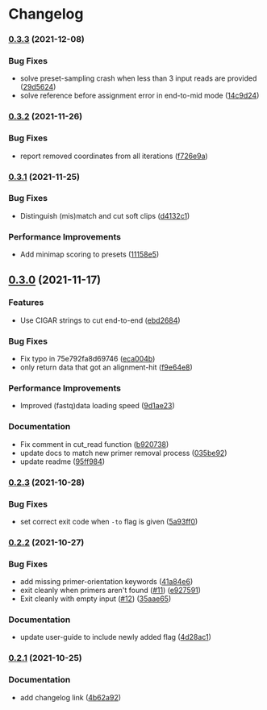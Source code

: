 # Changelog

### [0.3.3](https://www.github.com/RIVM-bioinformatics/AmpliGone/compare/v0.3.2...v0.3.3) (2021-12-08)


### Bug Fixes

* solve preset-sampling crash when less than 3 input reads are provided ([29d5624](https://www.github.com/RIVM-bioinformatics/AmpliGone/commit/29d5624e0b2871663a7c8e6cee9f3553c4d1debb))
* solve reference before assignment error in end-to-mid mode ([14c9d24](https://www.github.com/RIVM-bioinformatics/AmpliGone/commit/14c9d241fc9fd806fd018049ff67118c7b59517b))

### [0.3.2](https://www.github.com/RIVM-bioinformatics/AmpliGone/compare/v0.3.1...v0.3.2) (2021-11-26)


### Bug Fixes

* report removed coordinates from all iterations ([f726e9a](https://www.github.com/RIVM-bioinformatics/AmpliGone/commit/f726e9a9e740f9591496c8722aba2ed10aba8b80))

### [0.3.1](https://www.github.com/RIVM-bioinformatics/AmpliGone/compare/v0.3.0...v0.3.1) (2021-11-25)


### Bug Fixes

* Distinguish (mis)match and cut soft clips ([d4132c1](https://www.github.com/RIVM-bioinformatics/AmpliGone/commit/d4132c1d648b9a2cd5c4331dfc6998c2a99da376))


### Performance Improvements

* Add minimap scoring to presets ([11158e5](https://www.github.com/RIVM-bioinformatics/AmpliGone/commit/11158e5184ea3761f15bf7bcb3594237a5f4049d))

## [0.3.0](https://www.github.com/RIVM-bioinformatics/AmpliGone/compare/v0.2.3...v0.3.0) (2021-11-17)


### Features

* Use CIGAR strings to cut end-to-end ([ebd2684](https://www.github.com/RIVM-bioinformatics/AmpliGone/commit/ebd2684eedcd4db6649f19b3c0c92abbe020e9b9))


### Bug Fixes

* Fix typo in 75e792fa8d69746 ([eca004b](https://www.github.com/RIVM-bioinformatics/AmpliGone/commit/eca004b4945305b83169826ea21c97d7fd5d03a4))
* only return data that got an alignment-hit ([f9e64e8](https://www.github.com/RIVM-bioinformatics/AmpliGone/commit/f9e64e8f4c1f939dcae7fcccb552a5d4686b70e5))


### Performance Improvements

* Improved (fastq)data loading speed ([9d1ae23](https://www.github.com/RIVM-bioinformatics/AmpliGone/commit/9d1ae2306d11f92a326130ad3b1df87243dd033f))


### Documentation

* Fix comment in cut_read function ([b920738](https://www.github.com/RIVM-bioinformatics/AmpliGone/commit/b9207388e20675a90f8c13868f5bb63414af8de6))
* update docs to match new primer removal process ([035be92](https://www.github.com/RIVM-bioinformatics/AmpliGone/commit/035be9299384dd3e0d225ef06f0618744132ed17))
* update readme ([95ff984](https://www.github.com/RIVM-bioinformatics/AmpliGone/commit/95ff9840550e25480b7f7d35cabcd070e5428d32))

### [0.2.3](https://www.github.com/RIVM-bioinformatics/AmpliGone/compare/v0.2.2...v0.2.3) (2021-10-28)


### Bug Fixes

* set correct exit code when `-to` flag is given ([5a93ff0](https://www.github.com/RIVM-bioinformatics/AmpliGone/commit/5a93ff00ac3c4d19f635a8564efd21a5e9166e01))

### [0.2.2](https://www.github.com/RIVM-bioinformatics/AmpliGone/compare/v0.2.1...v0.2.2) (2021-10-27)


### Bug Fixes

* add missing primer-orientation keywords ([41a84e6](https://www.github.com/RIVM-bioinformatics/AmpliGone/commit/41a84e6688432cf195c6c777986d57473c89dd05))
* exit cleanly when primers aren't found ([#11](https://www.github.com/RIVM-bioinformatics/AmpliGone/issues/11)) ([e927591](https://www.github.com/RIVM-bioinformatics/AmpliGone/commit/e9275912ffb8a181afb54bb890eb5e4e39b2c28b))
* Exit cleanly with empty input ([#12](https://www.github.com/RIVM-bioinformatics/AmpliGone/issues/12)) ([35aae65](https://www.github.com/RIVM-bioinformatics/AmpliGone/commit/35aae655d8833afececd857a9e2557b4c8b9a98d))


### Documentation

* update user-guide to include newly added flag ([4d28ac1](https://www.github.com/RIVM-bioinformatics/AmpliGone/commit/4d28ac180e97ae0088a891d5704da0fe8ad35ebe))

### [0.2.1](https://www.github.com/RIVM-bioinformatics/AmpliGone/compare/v0.2.0...v0.2.1) (2021-10-25)


### Documentation

* add changelog link ([4b62a92](https://www.github.com/RIVM-bioinformatics/AmpliGone/commit/4b62a92abd245e286a02de9e278f88f6cbd66589))
